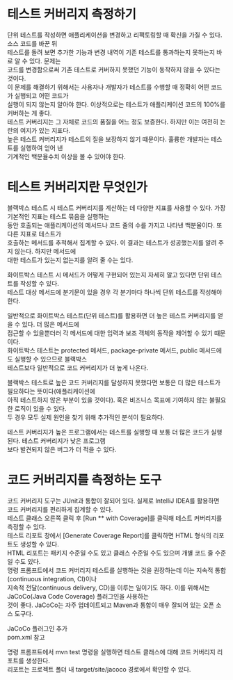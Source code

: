 # **테스트 커버리지 측정하기**  
단위 테스트를 작성하면 애플리케이션을 변경하고 리팩토링할 때 확신을 가질 수 있다. 소스 코드를 바꾼 뒤  
테스트를 돌려 보면 추가한 기능과 변경 내역이 기존 테스트를 통과하는지 못하는지 바로 알 수 있다. 문제는  
코드를 변경함으로써 기존 테스트로 커버하지 못했던 기능이 동작하지 않을 수 있다는 것이다.  
이 문제를 해결하기 위해서는 사용자나 개발자가 테스트를 수행할 때 정확히 어떤 코드가 실행되고 어떤 코드가  
실행이 되지 않는지 알아야 한다. 이상적으로는 테스트가 애플리케이션 코드의 100%를 커버하는 게 좋다.  
테스트 커버리지는 그 자체로 코드의 품질을 어느 정도 보증한다. 하지만 이는 여전히 논란의 여지가 있는 지표다.  
높은 테스트 커버리지가 테스트의 질을 보장하지 않기 떄문이다. 훌륭한 개발자는 테스트를 실행하여 얻어 낸  
기계적인 백분율수치 이상을 볼 수 있어야 한다.  
  
# **테스트 커버리지란 무엇인가**  
블랙박스 테스트 시 테스트 커버리지를 계산하는 데 다양한 지표를 사용할 수 있다. 가장 기본적인 지표는 테스트 묶음을 실행하는  
동안 호출되는 애플리케이션의 메서드나 코드 줄의 수를 가지고 나타낸 백분율이다. 또 다른 지표로 테스트가  
호출하는 메서드를 추적해서 집계할 수 있다. 이 결과는 테스트가 성공했는지를 알려 주지 않는다. 하지만 메서드에  
대한 테스트가 있는지 없는지를 알려 줄 수는 있다.  
  
화이트박스 테스트 시 메서드가 어떻게 구현되어 있는지 자세히 알고 있다면 단위 테스트를 작성할 수 있다.  
테스트 대상 메서드에 분기문이 있을 경우 각 분기마다 하나씩 단위 테스트를 작성해야 한다.  
  
일반적으로 화이트박스 테스트(단위 테스트)를 활용하면 더 높은 테스트 커버리지를 얻을 수 있다. 더 많은 메서드에  
접근할 수 있을뿐더러 각 메서드에 대한 입력과 보조 객체의 동작을 제어할 수 있기 떄문이다.  
화이트박스 테스트는 protected 메서드, package-private 메서드, public 메서드에도 실행할 수 있으므로 블랙박스  
테스트보다 일반적으로 코드 커버리지가 더 높게 나온다.  
  
블랙박스 테스트로 높은 코드 커버리지를 달성하지 못했다면 보통은 더 많은 테스트가 필요하다는 뜻이다(애플리케이션에  
아직 테스트하지 않은 부분이 있을 것이다). 혹은 비즈니스 목표에 기여하지 않는 불필요한 로직이 있을 수 있다.  
두 경우 모두 실제 원인을 찾기 위해 추가적인 분석이 필요하다.  
  
테스트 커버리지가 높은 프로그램에서는 테스트를 실행할 때 보통 더 많은 코드가 실행된다. 테스트 커버리지가 낮은 프로그램  
보다 발견되지 않은 버그가 더 적을 수 있다.  
  
# **코드 커버리지를 측정하는 도구**  
코드 커버리지 도구는 JUnit과 통합이 잘되어 있다. 실제로 IntelliJ IDEA를 활용하면 코드 커버리지를 편리하게 집계할 수 있다.  
테스트 클래스 오른쪽 클릭 후 [Run ** with Coverage]를 클릭해 테스트 커버리지를 측정할 수 있다.  
테스트 리포트 창에서 [Generate Coverage Report]를 클릭하면 HTML 형식의 리포트도 생성할 수 있다.    
HTML 리포트는 패키지 수준일 수도 있고 클래스 수준일 수도 있으며 개별 코드 줄 수준일 수도 있다.  
명령 프롬프트에서 코드 커버리지 테스트를 실행하는 것을 권장하는데 이는 지속적 통합(continuous integration, CI)이나  
지속적 전달(continuous delivery, CD)을 이루는 일이기도 하다. 이를 위해서는 JaCoCo(Java Code Coverage) 플러그인을 사용하는  
것이 좋다. JaCoCo는 자주 업데이트되고 Maven과 통합이 매우 잘되어 있는 오픈 소스 도구다.  
  
JaCoCo 플러그인 추가  
pom.xml 참고  
  
명령 프롬프트에서 mvn test 명령을 실행하면 테스트 클래스에 대해 코드 커버리지 리포트를 생성한다.  
리포트는 프로젝트 폴더 내 target/site/jacoco 경로에서 확인할 수 있다.
